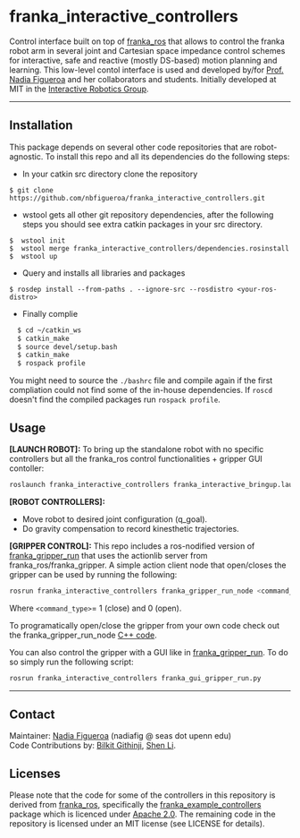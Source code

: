 # franka_interactive_controllers

Control interface built on top of [franka_ros](https://frankaemika.github.io/docs/franka_ros.html) that allows to control the franka robot arm in several joint and Cartesian space impedance control schemes for interactive, safe and reactive (mostly DS-based) motion planning and learning. This low-level contol interface is used and developed by/for [Prof. Nadia Figueroa](https://github.com/nbfigueroa) and her collaborators and students. Initially developed at MIT in the [Interactive Robotics Group](https://interactive.mit.edu/).

---
## Installation
This package depends on several other code repositories that are robot-agnostic. To install this repo and all its dependencies do the following steps:
* In your catkin src directory clone the repository
```
$ git clone https://github.com/nbfigueroa/franka_interactive_controllers.git
```
* wstool gets all other git repository dependencies, after the following steps you should see extra catkin 
  packages in your src directory.
```
$  wstool init
$  wstool merge franka_interactive_controllers/dependencies.rosinstall 
$  wstool up 
```
* Query and installs all libraries and packages 
```
$ rosdep install --from-paths . --ignore-src --rosdistro <your-ros-distro> 
```

* Finally complie
```bash
  $ cd ~/catkin_ws
  $ catkin_make
  $ source devel/setup.bash
  $ catkin_make
  $ rospack profile
```
 You might need to source the `./bashrc` file and compile again if the first compliation could not find some of the in-house dependencies. If `roscd` doesn't find the compiled packages run `rospack profile`.


## Usage
**[LAUNCH ROBOT]:** To bring up the standalone robot with no specific controllers but all the franka_ros control functionalities + gripper GUI contoller:
```bash
roslaunch franka_interactive_controllers franka_interactive_bringup.launch 
```

**[ROBOT CONTROLLERS]:**
- Move robot to desired joint configuration (q_goal).
- Do gravity compensation to record kinesthetic trajectories.


**[GRIPPER CONTROL]:** This repo includes a ros-nodified version of  [franka_gripper_run](https://github.com/nbfigueroa/franka_gripper_run) that uses the actionlib server from franka_ros/franka_gripper. A simple action client node that open/closes the gripper can be used by running the following:
```bash
rosrun franka_interactive_controllers franka_gripper_run_node <command_type>
```
Where ``<command_type>``= 1 (close) and 0 (open).

To programatically open/close the gripper from your own code check out the franka_gripper_run_node [C++ code](https://github.com/nbfigueroa/franka_interactive_controllers/blob/main/src/franka_gripper_run_node.cpp).

You can also control the gripper with a GUI like in [franka_gripper_run](https://github.com/nbfigueroa/franka_gripper_run). To do so simply run the following script:
```bash
rosrun franka_interactive_controllers franka_gui_gripper_run.py
```

---
## Contact
Maintainer: [Nadia Figueroa](https://nbfigueroa.github.io/) (nadiafig @ seas dot upenn edu)  
Code Contributions by: [Bilkit Githinji](https://interactive.mit.edu/about/people/bilkit), [Shen Li](https://shenlirobot.github.io/).

## Licenses
Please note that the code for some of the controllers in this repository is derived from [franka_ros](https://github.com/frankaemika/franka_ros/), specifically the [franka_example_controllers](https://github.com/frankaemika/franka_ros/tree/develop/franka_example_controllers) package which is licenced under [Apache 2.0](https://www.apache.org/licenses/LICENSE-2.0.html). The remaining code in the repository is licensed under an MIT license (see LICENSE for details).
